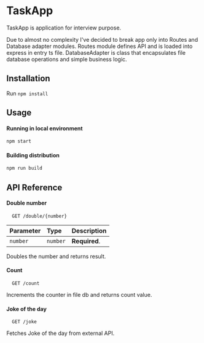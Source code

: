 # TaskApp

TaskApp is application for interview purpose.

Due to almost no complexity I've decided to break app only into Routes and Database adapter modules. Routes module defines API and is loaded into express in entry ts file. DatabaseAdapter is class that encapsulates file database operations and simple business logic.

## Installation

Run `npm install`

## Usage

#### Running in local environment
```javascript
npm start
```
#### Building distribution
```javascript
npm run build
```

## API Reference

#### Double number

```http
  GET /double/{number}
```

| Parameter | Type     | Description                |
| :-------- | :------- | :------------------------- |
| `number` | `number` | **Required**. |

Doubles the number and returns result.

#### Count


```http
  GET /count
```
Increments the counter in file db and returns count value.

#### Joke of the day

```http
  GET /joke
```

Fetches Joke of the day from external API.
